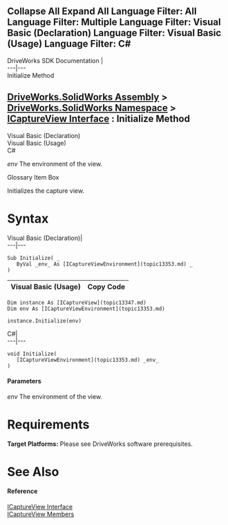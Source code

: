 Collapse All Expand All Language Filter: All  Language Filter: Multiple  Language Filter: Visual Basic (Declaration) Language Filter: Visual Basic (Usage) Language Filter: C#  
---  
DriveWorks SDK Documentation  |   
---|---  
Initialize Method   
  
[DriveWorks.SolidWorks Assembly](topic13342.md) > [DriveWorks.SolidWorks Namespace](topic13345.md) > [ICaptureView Interface](topic13347.md) : Initialize Method  
---  
  
Visual Basic (Declaration)    
Visual Basic (Usage)    
C# 

_env_
    The environment of the view.

Glossary Item Box

Initializes the capture view. 

# Syntax

Visual Basic (Declaration)|   
---|---  
      
    
    Sub Initialize( _
       ByVal _env_ As [ICaptureViewEnvironment](topic13353.md) _
    )   
  
Visual Basic (Usage)| Copy Code  
---|---  
      
    
    Dim instance As [ICaptureView](topic13347.md)
    Dim env As [ICaptureViewEnvironment](topic13353.md)
     
    instance.Initialize(env)  
  
C#|   
---|---  
      
    
    void Initialize( 
       [ICaptureViewEnvironment](topic13353.md) _env_
    )  
  
#### Parameters

 _env_
    The environment of the view.

# Requirements

**Target Platforms:** Please see DriveWorks software prerequisites.

# See Also

#### Reference

[ICaptureView Interface](topic13347.md)   
[ICaptureView Members](topic13348.md)


